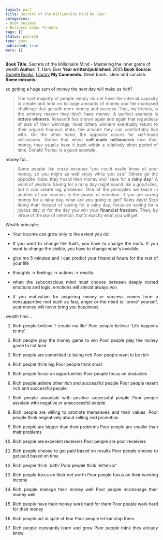 ```yaml
---
layout: post
title: Secrets of the Millionaire Mind by Eker
categories:
- Book Reviews
- Business &amp; Finance
tags: []
status: publish
type: post
published: true
meta: {}
---
```

<strong>Book Title:</strong> Secrets of the Millionaire Mind - Mastering the inner game of wealth
<strong>Author:</strong> T. Harv Eker
<strong>Year written/published:</strong> 2005
<strong>Book Source:</strong> <a href="http://books.google.com/books?id=-MPFAAAACAAJ&amp;dq=secrets+of+mind+eker">Google Books</a>, <a href="http://vistaweb.nlb.gov.sg/cgi-bin/cw_cgi?fullRecord+21382+3002+12784708+1+0">Library</a>
<strong>My Comments:</strong> Great book.. clear and concise.
<strong>Some extracts:</strong>

so getting a huge sum of money the next day will make us rich?
<blockquote>
<p align="justify">The vast majority of people simply do not have the internal capacity to create and hold on to large amounts of money and the increased challenge that go with more money and success. That, my friends, is the primary reason they don't have money. A perfect example is <strong>lottery winners</strong>. Research has shown again and again that regardless of size of their winnings, most lottery winners eventually return to their original financial state, the amount they can comfortably live with. On the other hand, the opposite occurs for self-made millionaires. Notice that when <strong>self-made millionaires</strong> lose their money, they usually have it back within a relatively short period of time. Donald Trump, is a good example.</p>
</blockquote>
<p align="justify">money for..</p>

<blockquote>
<p align="justify">Some people like crazy because 'you could easily loose all your money, so you might as well enjoy while you can.' Others go the opposite route: they hoard their money and 'save for a <strong>rainy day</strong>.'
A word of wisdom: Saving for a rainy day might sound like a good idea, but it can create big problems. One of the principles we teach in another of our courses is the power of intention. If you are saving money for a rainy day, what are you going to get? Rainy days! Stop doing that! Instead of saving for a rainy day, focus on saving for a joyous day or for the day you win your <strong>financial freedom</strong>. Then, by virtue of the law of intention, that's exactly what you will get.</blockquote>
<p align="justify">Wealth principle...</p>

<ul>
	<li>
<p align="justify">Your income can grow only to the extent you do!</p>
</li>
	<li>
<p align="justify">If you want to change the fruits, you have to change the roots. If you want to change the visible, you have to change what's invisible.</p>
</li>
	<li>
<p align="justify">give me 5 minutes and I can predict your financial future for the rest of your life</p>
</li>
	<li>
<p align="justify">thoughts -&gt; feelings -&gt; actions -&gt; results</p>
</li>
	<li>
<p align="justify">when the subconscious mind must choose between deeply rooted emotions and logic, emotions will almost always win</p>
</li>
	<li>
<p align="justify">if you motivation for acquiring money or success comes form a nonsupportive root such as fear, anger or the need to 'prove' yourself, your money will never bring you happiness.</p>
</li>
</ul>
<p align="justify">wealth files...</p>

<ol>
	<li>
<p align="justify">Rich people believe 'I create my life'
Poor people believe 'Life happens to me'</li>
	<li>
<p align="justify">Rich people play the money game to win
Poor people play the money game to not lose</li>
	<li>
<p align="justify">Rich people are committed to being rich
Poor people want to be rich</li>
	<li>
<p align="justify">Rich people think big
Poor people think small</li>
	<li>
<p align="justify">Rich people focus on opportunities
Poor people focus on obstacles</li>
	<li>
<p align="justify">Rich people admire other rich and successful people
Poor people resent rich and successful people</li>
	<li>
<p align="justify">Rich people associate with positive successful people
Poor people assoiate with negative or unsuccessful people</li>
	<li>
<p align="justify">Rich people are willing to promote themsleves and their values.
Poor people think negeatively about selling and promotion</li>
	<li>
<p align="justify">Rich people are bigger than their problems
Poor people are smaller than their problems</li>
	<li>
<p align="justify">Rich people are excellent receivers
Poor people are poor receivers</li>
	<li>
<p align="justify">Rich people choose to get paid based on results
Poor people choose to get paid based on time</li>
	<li>
<p align="justify">Rich people think 'both'
Poor people think 'either/or'</li>
	<li>
<p align="justify">Rich people focus on their net worth
Poor people focus on their working income</li>
	<li>
<p align="justify">Rich people manage their money well
Poor people mismanage their money well</li>
	<li>
<p align="justify">Rich people have their money work hard for them
Poor people work hard for their money</li>
	<li>
<p align="justify">Rich people act in spite of fear
Poor people let ear stop them</li>
	<li>
<p align="justify">Rich people constantly learn and grow
Poor people think they already know</li>
</ol>
